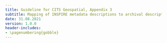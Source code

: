 ```yaml
---
title: Guideline for CITS Geospatial, Appendix 3
subtitle: Mapping of INSPIRE metadata descriptions to archival descriptive metadata standards
date: 31.08.2021
version: 1.0.0
header-includes:
- \pagenumbering{gobble}
---
```

